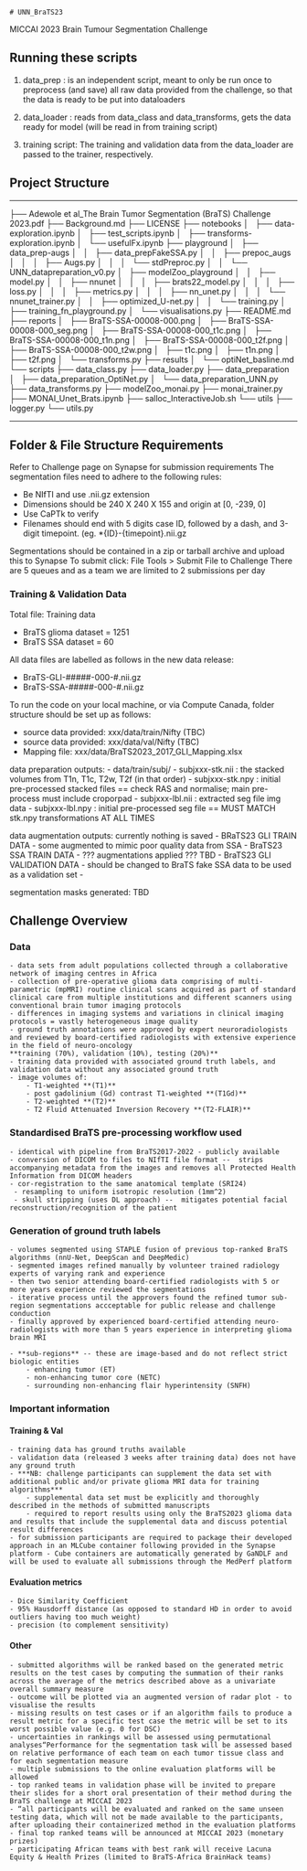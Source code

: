     # UNN_BraTS23
MICCAI 2023 Brain Tumour Segmentation Challenge
## Running these scripts

1. data_prep : is an independent script, meant to only be run once to preprocess (and save) all raw data provided from the challenge, so that the data is ready to be put into dataloaders

2. data_loader : reads from data_class and data_transforms, gets the data ready for model (will be read in from training script)

3. training script: The training and validation data from the data_loader are passed to the trainer, respectively. 

## Project Structure
------------
├── Adewole et al_The Brain Tumor Segmentation (BraTS) Challenge 2023.pdf
├── Background.md
├── LICENSE
├── notebooks
│   ├── data-exploration.ipynb
│   ├── test_scripts.ipynb
│   ├── transforms-exploration.ipynb
│   └── usefulFx.ipynb
├── playground
│   ├── data_prep-augs
│   │   ├── data_prepFakeSSA.py
│   │   ├── prepoc_augs
│   │   │   ├── Augs.py
│   │   │   └── stdPreproc.py
│   │   └── UNN_datapreparation_v0.py
│   ├── modelZoo_playground
│   │   ├── model.py
│   │   ├── nnunet
│   │   │   ├── brats22_model.py
│   │   │   ├── loss.py
│   │   │   ├── metrics.py
│   │   │   ├── nn_unet.py
│   │   │   └── nnunet_trainer.py
│   │   ├── optimized_U-net.py
│   │   └── training.py
│   ├── training_fn_playground.py
│   └── visualisations.py
├── README.md
├── reports
│   ├── BraTS-SSA-00008-000.png
│   ├── BraTS-SSA-00008-000_seg.png
│   ├── BraTS-SSA-00008-000_t1c.png
│   ├── BraTS-SSA-00008-000_t1n.png
│   ├── BraTS-SSA-00008-000_t2f.png
│   ├── BraTS-SSA-00008-000_t2w.png
│   ├── t1c.png
│   ├── t1n.png
│   ├── t2f.png
│   └── transforms.py
├── results
│   └── optiNet_basline.md
└── scripts
    ├── data_class.py
    ├── data_loader.py
    ├── data_preparation
    │   ├── data_preparation_OptiNet.py
    │   └── data_preparation_UNN.py
    ├── data_transforms.py
    ├── modelZoo_monai.py
    ├── monai_trainer.py
    ├── MONAI_Unet_Brats.ipynb
    ├── salloc_InteractiveJob.sh
    └── utils
        ├── logger.py
        └── utils.py


------------

## Folder & File Structure Requirements
Refer to Challenge page on Synapse for submission requirements
The segmentation files need to adhere to the following rules:
- Be NIfTI and use .nii.gz extension
- Dimensions should be 240 X 240 X 155 and origin at [0, -239, 0]
- Use CaPTk to verify
- Filenames should end with 5 digits case ID, followed by a dash, and 3-digit timepoint. (eg. *{ID}-{timepoint}.nii.gz

Segmentations should be contained in a zip or tarball archive and upload this to Synapse
To submit click: File Tools > Submit File to Challenge
There are 5 queues and as a team we are limited to 2 submissions per day



### Training & Validation Data
Total file: Training data
- BraTS glioma dataset = 1251
- BraTS SSA dataset = 60

All data files are labelled as follows in the new data release:
- BraTS-GLI-#####-000-#.nii.gz
- BraTS-SSA-#####-000-#.nii.gz

To run the code on your local machine, or via Compute Canada, folder structure should be set up as follows:

- source data provided: xxx/data/train/Nifty (TBC)
- source data provided: xxx/data/val/Nifty (TBC)
- Mapping file: xxx/data/BraTS2023_2017_GLI_Mapping.xlsx

data preparation outputs: 
    - data/train/subj/
        - subjxxx-stk.nii : the stacked volumes from T1n, T1c, T2w, T2f (in that order)
        - subjxxx-stk.npy : initial pre-processed stacked files == check RAS and normalise; main pre-process must include croporpad
        - subjxxx-lbl.nii : extracted seg file img data
        - subjxxx-lbl.npy : initial pre-processed seg file == MUST MATCH stk.npy transformations AT ALL TIMES

data augmentation outputs: currently nothing is saved
    - BRaTS23 GLI TRAIN DATA - some augmented to mimic poor quality data from SSA
    - BraTS23 SSA TRAIN DATA - ??? augmentations applied ??? TBD
    - BraTS23 GLI VALIDATION DATA - should be changed to BraTS fake SSA data to be used as a validation set
    - 

segmentation masks generated: TBD

## Challenge Overview
### Data
    - data sets from adult populations collected through a collaborative network of imaging centres in Africa
    - collection of pre-operative glioma data comprising of multi-parametric (mpMRI) routine clinical scans acquired as part of standard clinical care from multiple institutions and different scanners using conventional brain tumor imaging protocols
    - differences in imaging systems and variations in clinical imaging protocols = vastly heterogeneous image quality
    - ground truth annotations were approved by expert neuroradiologists and reviewed by board-certified radiologists with extensive experience in the field of neuro-oncology
    **training (70%), validation (10%), testing (20%)**
    - training data provided with associated ground truth labels, and validation data without any associated ground truth
    - image volumes of:
        - T1-weighted **(T1)**
        - post gadolinium (Gd) contrast T1-weighted **(T1Gd)**
        - T2-weighted **(T2)**
        - T2 Fluid Attenuated Inversion Recovery **(T2-FLAIR)**
    
### Standardised BraTS **pre-processing workflow** used
    - identical with pipeline from BraTS2017-2022 - publicly available
    - conversion of DICOM to files to NIfTI file format --  strips accompanying metadata from the images and removes all Protected Health Information from DICOM headers
    - cor-registration to the same anatomical template (SRI24)
     - resampling to uniform isotropic resolution (1mm^2)
     - skull stripping (uses DL approach) --  mitigates potential facial reconstruction/recognition of the patient
        
### Generation of **ground truth labels**
    - volumes segmented using STAPLE fusion of previous top-ranked BraTS algorithms (nnU-Net, DeepScan and DeepMedic)
    - segmented images refined manually by volunteer trained radiology experts of varying rank and experience
    - then two senior attending board-certified radiologists with 5 or more years experience reviewed the segmentations
    - iterative process until the approvers found the refined tumor sub-region segmentations accceptable for public release and challenge conduction
    - finally approved by experienced board-certified attending neuro-radiologists with more than 5 years experience in interpreting glioma brain MRI
        
    - **sub-regions** -- these are image-based and do not reflect strict biologic entities
        - enhancing tumor (ET)
        - non-enhancing tumor core (NETC)
        - surrounding non-enhancing flair hyperintensity (SNFH)
        
### Important information
#### Training & Val
    - training data has ground truths available
    - validation data (released 3 weeks after training data) does not have any ground truth
    - ***NB: challenge participants can supplement the data set with additional public and/or private glioma MRI data for training algorithms***
        - supplemental data set must be explicitly and thoroughly described in the methods of submitted manuscripts
        - required to report results using only the BraTS2023 glioma data and results that include the supplemental data and discuss potential result differences
    - for submission participants are required to package their developed approach in an MLCube container following provided in the Synapse platform - Cube containers are automatically generated by GaNDLF and will be used to evaluate all submissions through the MedPerf platform
    
#### Evaluation metrics
    - Dice Similarity Coefficient  
    - 95% Hausdorff distance (as opposed to standard HD in order to avoid outliers having too much weight)
    - precision (to complement sensitivity)

#### Other
    - submitted algorithms will be ranked based on the generated metric results on the test cases by computing the summation of their ranks across the average of the metrics described above as a univariate overall summary measure
    - outcome will be plotted via an augmented version of radar plot - to visualise the results
    - missing results on test cases or if an algorithm fails to produce a result metric for a specific test case the metric will be set to its worst possible value (e.g. 0 for DSC) 
    - uncertainties in rankings will be assessed using permutational analyses“Performance for the segmentation task will be assessed based on relative performance of each team on each tumor tissue class and for each segmentation measure
    - multiple submissions to the online evaluation platforms will be allowed 
    - top ranked teams in validation phase will be invited to prepare their slides for a short oral presentation of their method during the BraTS challenge at MICCAI 2023
    - “all participants will be evaluated and ranked on the same unseen testing data, which will not be made available to the participants, after uploading their containerized method in the evaluation platforms
    - final top ranked teams will be announced at MICCAI 2023 (monetary prizes)
    - participating African teams with best rank will receive Lacuna Equity & Health Prizes (limited to BraTS-Africa BrainHack teams)
